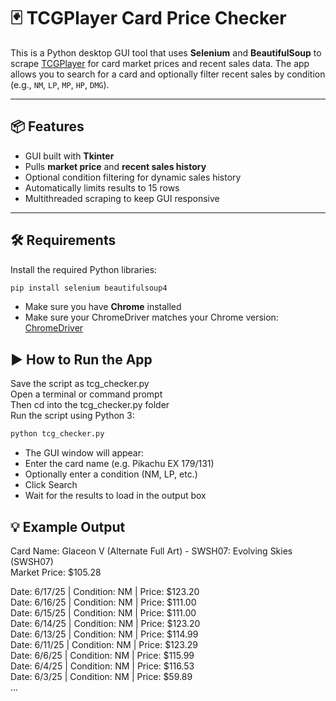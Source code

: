 # 🃏 TCGPlayer Card Price Checker

This is a Python desktop GUI tool that uses **Selenium** and **BeautifulSoup** to scrape [TCGPlayer](https://www.tcgplayer.com) for card market prices and recent sales data. The app allows you to search for a card and optionally filter recent sales by condition (e.g., `NM`, `LP`, `MP`, `HP`, `DMG`).

---

## 📦 Features

- GUI built with **Tkinter**
- Pulls **market price** and **recent sales history**
- Optional condition filtering for dynamic sales history
- Automatically limits results to 15 rows
- Multithreaded scraping to keep GUI responsive

---

## 🛠 Requirements

Install the required Python libraries:

```bash
pip install selenium beautifulsoup4
```
- Make sure you have **Chrome** installed
- Make sure your ChromeDriver matches your Chrome version: [ChromeDriver](https://sites.google.com/chromium.org/driver)

## ▶️ How to Run the App
Save the script as tcg_checker.py  
Open a terminal or command prompt  
Then cd into the tcg_checker.py folder  
Run the script using Python 3:  

```bash
python tcg_checker.py
```
- The GUI window will appear:
- Enter the card name (e.g. Pikachu EX 179/131)
- Optionally enter a condition (NM, LP, etc.)
- Click Search
- Wait for the results to load in the output box

## 💡 Example Output
Card Name: Glaceon V (Alternate Full Art) - SWSH07: Evolving Skies (SWSH07)  
Market Price: $105.28  
  
Date: 6/17/25 | Condition: NM | Price: $123.20  
Date: 6/16/25 | Condition: NM | Price: $111.00  
Date: 6/15/25 | Condition: NM | Price: $111.00  
Date: 6/14/25 | Condition: NM | Price: $123.20  
Date: 6/13/25 | Condition: NM | Price: $114.99  
Date: 6/11/25 | Condition: NM | Price: $123.29  
Date: 6/6/25 | Condition: NM | Price: $115.99  
Date: 6/4/25 | Condition: NM | Price: $116.53  
Date: 6/3/25 | Condition: NM | Price: $59.89  
...

